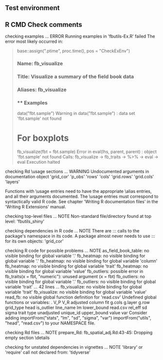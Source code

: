 ## Test environment



## R CMD Check comments

checking examples ... ERROR
Running examples in 'fbutils-Ex.R' failed
The error most likely occurred in:

> base::assign(".ptime", proc.time(), pos = "CheckExEnv")
> ### Name: fb_visualize
> ### Title: Visualize a summary of the field book data
> ### Aliases: fb_visualize
> 
> ### ** Examples
> 
> data("fbt.sample")
Warning in data("fbt.sample") : data set 'fbt.sample' not found
> 
> # For boxplots
> fb_visualize(fbt = fbt.sample)
Error in eval(lhs, parent, parent) : object 'fbt.sample' not found
Calls: fb_visualize -> fb_traits -> %>% -> eval -> eval
Execution halted

checking Rd \usage sections ... WARNING
Undocumented arguments in documentation object 'grid_cor'
  'p_obs' 'rows' 'cols' 'grid.rows' 'grid.cols' 'layers'

Functions with \usage entries need to have the appropriate \alias
entries, and all their arguments documented.
The \usage entries must correspond to syntactically valid R code.
See chapter 'Writing R documentation files' in the 'Writing R
Extensions' manual.

checking top-level files ... NOTE
Non-standard file/directory found at top level:
  'fbutils_shiny'

checking dependencies in R code ... NOTE
There are ::: calls to the package's namespace in its code. A package
  almost never needs to use ::: for its own objects:
  'grid_cor'

checking R code for possible problems ... NOTE
as_field_book_table: no visible binding for global variable '.'
fb_heatmap: no visible binding for global variable '.'
fb_heatmap: no visible binding for global variable 'column'
fb_heatmap: no visible binding for global variable 'trait'
fb_heatmap: no visible binding for global variable 'value'
fb_outliers: possible error in fb_traits(x = fbt, "numeric"): unused
  argument (x = fbt)
fb_outliers: no visible binding for global variable '.'
fb_outliers: no visible binding for global variable 'trait'
... 42 lines ...
fb_visualize: no visible binding for global variable 'trait'
fb_visualize: no visible binding for global variable 'value'
read_fb: no visible global function definition for 'read.csv'
Undefined global functions or variables:
  . V_P V_R adjusted column fit g.cols g.layer g.row grid_type head
  is_outlier line_name lm lower_bound read.csv rel_eff sd sigma trait
  type unadjusted unique_id upper_bound value var
Consider adding
  importFrom("stats", "lm", "sd", "sigma", "var")
  importFrom("utils", "head", "read.csv")
to your NAMESPACE file.

checking Rd files ... NOTE
prepare_Rd: fb_spatial_adj.Rd:43-45: Dropping empty section \details

checking for unstated dependencies in vignettes ... NOTE
'library' or 'require' call not declared from: 'tidyverse'



##